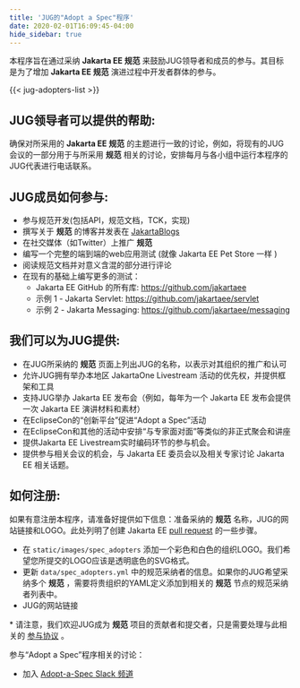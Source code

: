 ```yaml
---
title: 'JUG的"Adopt a Spec"程序'
date: 2020-02-01T16:09:45-04:00
hide_sidebar: true
---
```


本程序旨在通过采纳 **Jakarta EE 规范** 来鼓励JUG领导者和成员的参与。其目标是为了增加 **Jakarta EE 规范** 演进过程中开发者群体的参与。

{{< jug-adopters-list >}}  

## JUG领导者可以提供的帮助:

确保对所采用的 **Jakarta EE 规范** 的主题进行一致的讨论，例如，将现有的JUG会议的一部分用于与所采用 **规范** 相关的讨论，安排每月与各小组中运行本程序的JUG代表进行电话联系。

## JUG成员如何参与:

* 参与规范开发(包括API，规范文档，TCK，实现)
* 撰写关于 **规范** 的博客并发表在 [JakartaBlogs](https://jakartablogs.ee/)
* 在社交媒体（如Twitter）上推广 **规范**
* 编写一个完整的端到端的web应用测试 (就像 Jakarta EE Pet Store 一样 )
* 阅读规范文档并对意义含混的部分进行评论
* 在现有的基础上编写更多的测试：
  * Jakarta EE GitHub 的所有库: https://github.com/jakartaee
  * 示例 1 - Jakarta Servlet: https://github.com/jakartaee/servlet
  * 示例 2 - Jakarta Messaging: https://github.com/jakartaee/messaging

## 我们可以为JUG提供:

* 在JUG所采纳的 **规范** 页面上列出JUG的名称，以表示对其组织的推广和认可
* 允许JUG拥有举办本地区 JakartaOne Livestream 活动的优先权，并提供框架和工具
* 支持JUG举办 Jakarta EE 发布会（例如，每年为一个 Jakarta EE 发布会提供一次 Jakarta EE 演讲材料和素材）
* 在EclipseCon的“创新平台”促进“Adopt a Spec”活动
* 在EclipseCon和其他的活动中安排“与专家面对面”等类似的非正式聚会和讲座
* 提供Jakarta EE Livestream实时编码环节的参与机会。
* 提供参与相关会议的机会，与 Jakarta EE 委员会以及相关专家讨论 Jakarta EE 相关话题。

## 如何注册:

如果有意注册本程序，请准备好提供如下信息：准备采纳的 **规范** 名称，JUG的网站链接和LOGO。此处列明了创建 Jakarta EE [pull request](https://github.com/jakartaee/jakarta.ee#contributing) 的一些步骤。

* 在 `static/images/spec_adopters` 添加一个彩色和白色的组织LOGO。我们希望您所提交的LOGO应该是透明底色的SVG格式。
* 更新 `data/spec_adopters.yml` 中的规范采纳者的信息。如果你的JUG希望采纳多个 **规范** ，需要将贵组织的YAML定义添加到相关的 **规范** 节点的规范采纳者列表中。
* JUG的网站链接

\* 请注意，我们欢迎JUG成为 **规范** 项目的贡献者和提交者，只是需要处理与此相关的 [参与协议](https://blogs.eclipse.org/post/wayne-beaton/specification-project-committer-agreements) 。 

参与“Adopt a Spec”程序相关的讨论：
* 加入 [Adopt-a-Spec Slack 频道](https://jakarta.ee/connect/) 
